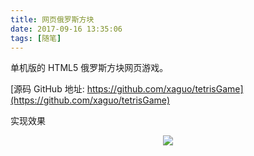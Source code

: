 ```yaml
---
title: 网页俄罗斯方块
date: 2017-09-16 13:35:06
tags: [随笔]
---
```


单机版的 HTML5 俄罗斯方块网页游戏。
<!-- more -->

[源码 GitHub 地址: https://github.com/xaguo/tetrisGame](https://github.com/xaguo/tetrisGame)

实现效果

<center>
<img src="./demo.gif" style="width=400px">
</center>



